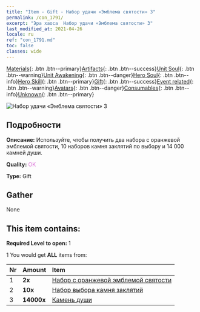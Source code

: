 ```yaml
---
title: "Item - Gift - Набор удачи «Эмблема святости» 3"
permalink: /con_1791/
excerpt: "Эра хаоса  Набор удачи «Эмблема святости» 3"
last_modified_at: 2021-04-26
locale: ru
ref: "con_1791.md"
toc: false
classes: wide
---
```

 [Materials](/ItemsRU/){: .btn .btn--primary}[Artifacts](/ItemsRU/Artifacts/){: .btn .btn--success}[Unit Soul](/ItemsRU/UnitSoul/){: .btn .btn--warning}[Unit Awakening](/ItemsRU/UnitAwakening/){: .btn .btn--danger}[Hero Soul](/ItemsRU/HeroSoul/){: .btn .btn--info}[Hero Skill](/ItemsRU/HeroSkill/){: .btn .btn--primary}[Gift](/ItemsRU/Gift/){: .btn .btn--success}[Event related](/ItemsRU/Events/){: .btn .btn--warning}[Avatars](/ItemsRU/Avatars/){: .btn .btn--danger}[Consumables](/ItemsRU/Consumables/){: .btn .btn--info}[Unknown](/ItemsRU/Unknown/){: .btn .btn--primary}

 ![Набор удачи «Эмблема святости» 3](/images/t/i_907411.png)

## Подробности
 **Описание:** Используйте, чтобы получить два набора с оранжевой эмблемой святости, 10 наборов камня заклятий по выбору и 14 000 камней души.

 **Quality:** <span style="color: #DA70D6">OK</span>

 **Type:** Gift

## Gather

  None

## This item contains:

 **Required Level to open:** 1

 1 You would get **ALL** items  from:

  | Nr | Amount |     Item    |
  |:---|:-------|:------------|
  | 1 |  **2x** | [Набор с оранжевой эмблемой святости](/ItemsRU/con_1794/) |  | 
  | 2 |  **10x** | [Набор выбора камня заклятий](/ItemsRU/con_1480/) |  | 
  | 3 |  **14000x** | [Камень души ](/ItemsRU/con_923/) |  | 
